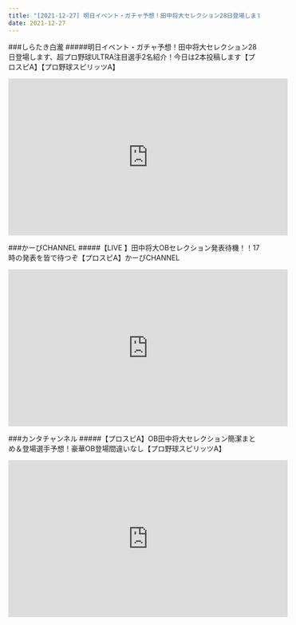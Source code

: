 ```yaml
---
title: "[2021-12-27] 明日イベント・ガチャ予想！田中将大セレクション28日登場します、超プロ野球ULTRA注目選手2名紹介！今日は2本投稿します【プロスピA】【プロ野球スピリッツA】 他"
date: 2021-12-27
---
```

###しらたき白瀧
#####明日イベント・ガチャ予想！田中将大セレクション28日登場します、超プロ野球ULTRA注目選手2名紹介！今日は2本投稿します【プロスピA】【プロ野球スピリッツA】
<iframe width="560" height="315" src="https://www.youtube.com/embed/PUs2AXmSJ4o" frameborder="0" allow="accelerometer; autoplay; clipboard-write; encrypted-media; gyroscope; picture-in-picture" allowfullscreen></iframe>

###かーぴCHANNEL
#####【LIVE 】田中将大OBセレクション発表待機！！17時の発表を皆で待つぞ【プロスピA】かーぴCHANNEL
<iframe width="560" height="315" src="https://www.youtube.com/embed/EUxwOlwLh8A" frameborder="0" allow="accelerometer; autoplay; clipboard-write; encrypted-media; gyroscope; picture-in-picture" allowfullscreen></iframe>

###カンタチャンネル
#####【プロスピA】OB田中将大セレクション簡潔まとめ＆登場選手予想！豪華OB登場間違いなし【プロ野球スピリッツA】
<iframe width="560" height="315" src="https://www.youtube.com/embed/HpNBPR9L124" frameborder="0" allow="accelerometer; autoplay; clipboard-write; encrypted-media; gyroscope; picture-in-picture" allowfullscreen></iframe>

